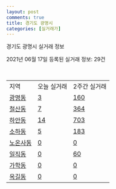 ```yaml
---
layout: post
comments: true
title: 경기도 광명시
categories: [실거래가]
---
```


경기도 광명시 실거래 정보

2021년 06월 17일 등록된 실거래 정보: 29건

<script type="text/javascript">
  google.charts.load('current', {'packages':['corechart']});
  google.charts.setOnLoadCallback(drawChart);

  function drawChart() {
    var data = google.visualization.arrayToDataTable([['거래일', '매매', '전월세', '전매'], ['2021-02', 0, 42, 0], ['2021-03', 33, 172, 3], ['2021-04', 147, 338, 6], ['2021-05', 185, 410, 3], ['2021-06', 16, 115, 0]]);

    var options = {
      title: '최근 유형별 거래량 추이',
      legend: { position: 'bottom' }
    };

    var chart = new google.visualization.LineChart(document.getElementById('columnchart_material'));
    chart.draw(data, (options));
  }
</script>

<div id="columnchart_material" style="width: 450px; margin-left: -35px"></div>
<br>
<table class="sortable">
  <tr>
    <td>지역</td>
    <td>오늘 실거래</td>
    <td>2주간 실거래</td>
  </tr>

  
  <tr class="item">
    <td><a href="4121010100.html">광명동</a></td>
    <td><a href="4121010100.html">3</a></td>
    <td><a href="4121010100.html">160</a></td>
  </tr>
    

  <tr class="item">
    <td><a href="4121010200.html">철산동</a></td>
    <td><a href="4121010200.html">7</a></td>
    <td><a href="4121010200.html">364</a></td>
  </tr>
    

  <tr class="item">
    <td><a href="4121010300.html">하안동</a></td>
    <td><a href="4121010300.html">14</a></td>
    <td><a href="4121010300.html">703</a></td>
  </tr>
    

  <tr class="item">
    <td><a href="4121010400.html">소하동</a></td>
    <td><a href="4121010400.html">5</a></td>
    <td><a href="4121010400.html">183</a></td>
  </tr>
    

  <tr class="item">
    <td><a href="4121010500.html">노온사동</a></td>
    <td><a href="4121010500.html">0</a></td>
    <td><a href="4121010500.html">0</a></td>
  </tr>
    

  <tr class="item">
    <td><a href="4121010600.html">일직동</a></td>
    <td><a href="4121010600.html">0</a></td>
    <td><a href="4121010600.html">60</a></td>
  </tr>
    

  <tr class="item">
    <td><a href="4121010700.html">가학동</a></td>
    <td><a href="4121010700.html">0</a></td>
    <td><a href="4121010700.html">0</a></td>
  </tr>
    

  <tr class="item">
    <td><a href="4121010800.html">옥길동</a></td>
    <td><a href="4121010800.html">0</a></td>
    <td><a href="4121010800.html">0</a></td>
  </tr>
    


</table>


    